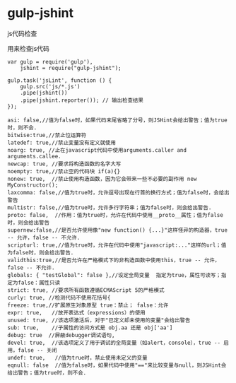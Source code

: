 
# gulp-jshint

js代码检查

用来检查js代码

```
var gulp = require('gulp'),
    jshint = require("gulp-jshint");
 
gulp.task('jsLint', function () {
    gulp.src('js/*.js')
    .pipe(jshint())
    .pipe(jshint.reporter()); // 输出检查结果
});
```

    asi: false,//值为false时，如果代码末尾省略了分号，则JSHint会给出警告；值为true时，则不会.
    bitwise:true,//禁止位运算符
    latedef: true,//禁止变量没有定义就使用
    noarg: true, //止在javascript代码中使用arguments.caller and arguments.callee.
    newcap: true, //要求将构造函数的名字大写
    noempty: true,//禁止空的代码块 if(a){}
    nonew: true,  //禁止使用构造函数，因为它会带来一些不必要的副作用 new MyConstructor();
    laxcomma: false,//值为true时，允许逗号出现在行首的换行方式；值为false时，会给出警告
    multistr: false,//值为true时，允许多行字符串；值为false时，则会给出警告.
    proto: false,  //作用：值为true时，允许在代码中使用__proto__属性；值为false时，则会给出警告
    supernew:false,//是否允许使用像"new function() {...}"这样怪异的构造器，true -- 允许，false -- 不允许.
    scripturl: true,//值为true时，允许在代码中使用"javascript:..."这样的url；值为false时，则会给出警告.
    validthis:true,//是否允许在严格模式下的非构造函数中使用this，true -- 允许，false -- 不允许.
    globals: { "testGlobal": false },//设定全局变量  指定为true，属性可读写；指定为false：属性只读
    strict: true, //要求所有函数遵循ECMAScript 5的严格模式
    curly: true, //检测代码不使用花括号{
    freeze: true,//扩展原生对象原型 true：禁止； false：允许
    expr: true,   //放开表达式（expressions）的使用
    unused: true, //该选项激活后，对于"已定义却未使用的变量"会给出警告
    sub: true,    //子属性的访问方式是 obj.aa 还是 obj['aa']
    debug: true  //屏蔽debugger调试语句,
    devel: true,  //该选项定义了用于调试的全局变量（如alert，console），true -- 启用，false -- 关闭
    undef: true,   //值为true时，禁止使用未定义的变量
    eqnull: false  //值为false时，如果代码中使用"=="来比较变量与null，则JSHint会给出警告；值为true时，则不会.












